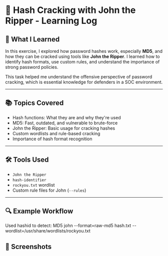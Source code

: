 # 🔐 Hash Cracking with John the Ripper - Learning Log

## 🧠 What I Learned

In this exercise, I explored how password hashes work, especially **MD5**, and how they can be cracked using tools like **John the Ripper**. 
I learned how to identify hash formats, use custom rules, and understand the importance of strong password policies.

This task helped me understand the offensive perspective of password cracking, which is essential knowledge for defenders in a SOC environment.

---

## 📚 Topics Covered

- Hash functions: What they are and why they're used
- MD5: Fast, outdated, and vulnerable to brute-force
- John the Ripper: Basic usage for cracking hashes
- Custom wordlists and rule-based cracking
- Importance of hash format recognition

---

## 🛠️ Tools Used

- `John the Ripper`
- `hash-identifier`
- `rockyou.txt` wordlist
- Custom rule files for John (`--rules`)

---

## 🔍 Example Workflow
Used hashid to detect: MD5
john --format=raw-md5 hash.txt --wordlist=/usr/share/wordlists/rockyou.txt

## 📸 Screenshots
